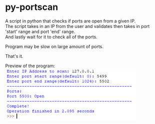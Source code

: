 # py-portscan
A script in python that checks if ports are open from a given IP.  
The script takes in an IP from the user and validates then takes in port 'start' range and port 'end' range.  
And lastly wait for it to check all of the ports.  

Program may be slow on large amount of ports.

That's it.

Preview of the program:  
![](preview.png)
